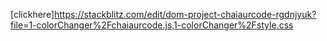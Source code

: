 [clickhere]https://stackblitz.com/edit/dom-project-chaiaurcode-rgdnjyuk?file=1-colorChanger%2Fchaiaurcode.js,1-colorChanger%2Fstyle.css